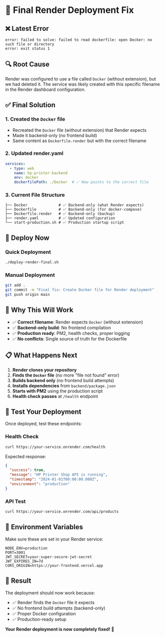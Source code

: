 # 🚀 Final Render Deployment Fix

## ❌ **Latest Error**
```
error: failed to solve: failed to read dockerfile: open Docker: no such file or directory
error: exit status 1
```

## 🔍 **Root Cause**
Render was configured to use a file called `Docker` (without extension), but we had deleted it. The service was likely created with this specific filename in the Render dashboard configuration.

## ✅ **Final Solution**

### 1. **Created the `Docker` file**
- Recreated the `Docker` file (without extension) that Render expects
- Made it backend-only (no frontend build)
- Same content as `Dockerfile.render` but with the correct filename

### 2. **Updated render.yaml**
```yaml
services:
  - type: web
    name: hp-printer-backend
    env: docker
    dockerfilePath: ./Docker  # ✅ Now points to the correct file
```

### 3. **Current File Structure**
```
├── Docker              # ✅ Backend-only (what Render expects)
├── Dockerfile          # ✅ Backend-only (for docker-compose)
├── Dockerfile.render   # ✅ Backend-only (backup)
├── render.yaml         # ✅ Updated configuration
└── start-production.sh # ✅ Production startup script
```

## 🚀 **Deploy Now**

### Quick Deployment
```bash
./deploy-render-final.sh
```

### Manual Deployment
```bash
git add .
git commit -m "Final fix: Create Docker file for Render deployment"
git push origin main
```

## 🎯 **Why This Will Work**

- ✅ **Correct filename**: Render expects `Docker` (without extension)
- ✅ **Backend-only build**: No frontend compilation
- ✅ **Production ready**: PM2, health checks, proper logging
- ✅ **No conflicts**: Single source of truth for the Dockerfile

## 📋 **What Happens Next**

1. **Render clones your repository**
2. **Finds the `Docker` file** (no more "file not found" error)
3. **Builds backend only** (no frontend build attempts)
4. **Installs dependencies** from `backend/package.json`
5. **Starts with PM2** using the production script
6. **Health check passes** at `/health` endpoint

## 🧪 **Test Your Deployment**

Once deployed, test these endpoints:

### Health Check
```bash
curl https://your-service.onrender.com/health
```

Expected response:
```json
{
  "success": true,
  "message": "HP Printer Shop API is running",
  "timestamp": "2024-01-01T00:00:00.000Z",
  "environment": "production"
}
```

### API Test
```bash
curl https://your-service.onrender.com/api/products
```

## 🔧 **Environment Variables**

Make sure these are set in your Render service:
```
NODE_ENV=production
PORT=3001
JWT_SECRET=your-super-secure-jwt-secret
JWT_EXPIRES_IN=7d
CORS_ORIGIN=https://your-frontend.vercel.app
```

## 🎉 **Result**

The deployment should now work because:
- ✅ Render finds the `Docker` file it expects
- ✅ No frontend build attempts (backend-only)
- ✅ Proper Docker configuration
- ✅ Production-ready setup

**Your Render deployment is now completely fixed! 🚀**
